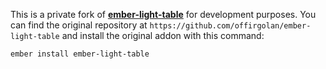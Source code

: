 This is a private fork of [**ember-light-table**](https://github.com/offirgolan/ember-light-table) for development purposes. You can find the original repository at `https://github.com/offirgolan/ember-light-table` and install the original addon with this command:

```
ember install ember-light-table
```
